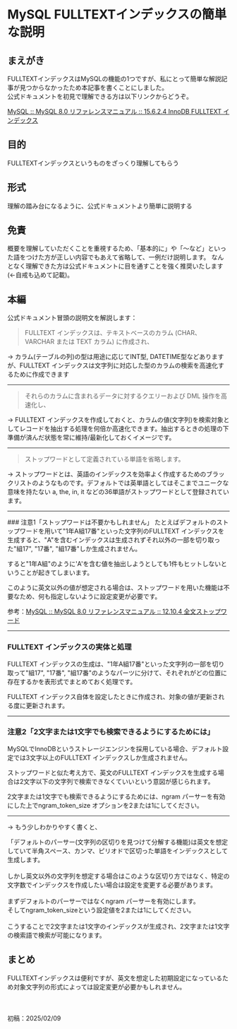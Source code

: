# MySQL FULLTEXTインデックスの簡単な説明

## まえがき
FULLTEXTインデックスはMySQLの機能の1つですが、私にとって簡単な解説記事が見つからなかったため本記事を書くことにしました。<br>
公式ドキュメントを初見で理解できる方は以下リンクからどうぞ。

[MySQL :: MySQL 8.0 リファレンスマニュアル :: 15.6.2.4 InnoDB FULLTEXT インデックス](https://dev.mysql.com/doc/refman/8.0/ja/innodb-fulltext-index.html)

## 目的
FULLTEXTインデックスというものをざっくり理解してもらう

## 形式
理解の踏み台になるように、公式ドキュメントより簡単に説明する

## 免責
概要を理解していただくことを重視するため、「基本的に」や「～など」といった語をつけた方が正しい内容でもあえて省略して、一例だけ説明します。
なんとなく理解できた方は公式ドキュメントに目を通すことを強く推奨いたします(←自戒も込めて記載)。

## 本編
公式ドキュメント冒頭の説明文を解説します：

> FULLTEXT インデックスは、テキストベースのカラム (CHAR、VARCHAR または TEXT カラム) に作成され、

→ カラム(テーブルの列)の型は用途に応じてINT型, DATETIME型などありますが、FULLTEXT インデックスは文字列に対応した型のカラムの検索を高速化するために作成できます

<hr>

> それらのカラムに含まれるデータに対するクエリーおよび DML 操作を高速化し、

→ FULLTEXT インデックスを作成しておくと、カラムの値(文字列)を検索対象としてレコードを抽出する処理を何倍か高速化できます。抽出するときの処理の下準備が済んだ状態を常に維持/最新化しておくイメージです。

<hr>

> ストップワードとして定義されている単語を省略します。 

→ ストップワードとは、英語のインデックスを効率よく作成するためのブラックリストのようなものです。デフォルトでは英単語としてはそこまでユニークな意味を持たない a, the, in, it などの36単語がストップワードとして登録されています。

<hr>
### 注意1「ストップワードは不要かもしれません」
たとえばデフォルトのストップワードを用いて"1年A組17番"といった文字列のFULLTEXT インデックスを生成すると、"A"を含むインデックスは生成されずそれ以外の一部を切り取った"組17", "17番", "組17番"しか生成されません。

すると"1年A組"のように'A'を含む値を抽出しようとしても1件もヒットしないということが起きてしまいます。

このように英文以外の値が想定される場合は、ストップワードを用いた機能は不要なため、何も指定しないように設定変更が必要です。

参考：[MySQL :: MySQL 8.0 リファレンスマニュアル :: 12.10.4 全文ストップワード](https://dev.mysql.com/doc/refman/8.0/ja/fulltext-stopwords.html)

<hr>

### FULLTEXT インデックスの実体と処理
FULLTEXT インデックスの生成は、"1年A組17番"といった文字列の一部を切り取って"組17", "17番", "組17番"のようなパーツに分けて、それぞれがどの位置に存在するかを表形式でまとめておく処理です。

FULLTEXT インデックス自体を設定したときに作成され、対象の値が更新される度に更新されます。

<hr>

### 注意2「2文字または1文字でも検索できるようにするためには」
MySQLでInnoDBというストレージエンジンを採用している場合、デフォルト設定では3文字以上のFULLTEXT インデックスしか生成されません。

ストップワードと似た考え方で、英文のFULLTEXT インデックスを生成する場合は2文字以下の文字列で検索できなくていいという意図が感じられます。

2文字または1文字でも検索できるようにするためには、ngram パーサーを有効にした上でngram_token_size オプションを2または1にしてください。
<hr>
→ もう少しわかりやすく書くと、

 「デフォルトのパーサー(文字列の区切りを見つけて分解する機能)は英文を想定していて半角スペース、カンマ、ピリオドで区切った単語をインデックスとして生成します。
 <br><br>
しかし英文以外の文字列を想定する場合はこのような区切り方ではなく、特定の文字数でインデックスを作成したい場合は設定を変更する必要があります。
<br><br>
まずデフォルトのパーサーではなくngram パーサーを有効にします。<br>
そしてngram_token_sizeという設定値を2または1にしてください。<br><br>
こうすることで2文字または1文字のインデックスが生成され、2文字または1文字の検索語で検索が可能になります。

## まとめ
FULLTEXTインデックスは便利ですが、英文を想定した初期設定になっているため対象文字列の形式によっては設定変更が必要かもしれません。
<br><br><br><br>
初稿：2025/02/09